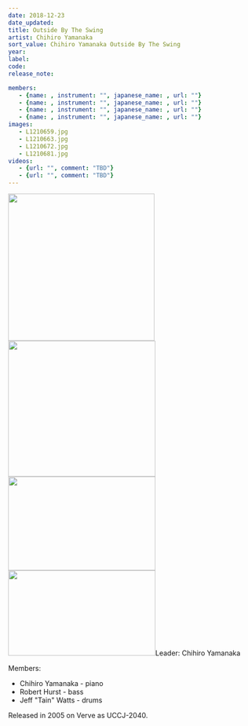 ```yaml
---
date: 2018-12-23
date_updated: 
title: Outside By The Swing
artist: Chihiro Yamanaka
sort_value: Chihiro Yamanaka Outside By The Swing
year: 
label: 
code: 
release_note: 

members:
   - {name: , instrument: "", japanese_name: , url: ""}
   - {name: , instrument: "", japanese_name: , url: ""}
   - {name: , instrument: "", japanese_name: , url: ""}
   - {name: , instrument: "", japanese_name: , url: ""}
images: 
   - L1210659.jpg
   - L1210663.jpg
   - L1210672.jpg
   - L1210681.jpg
videos: 
   - {url: "", comment: "TBD"}
   - {url: "", comment: "TBD"}
---
```

<a href="http://www.jjazzist.com/wp-content/uploads/2018/08/L1210659.jpg"><img class="alignnone size-medium wp-image-3417" src="http://www.jjazzist.com/wp-content/uploads/2018/08/L1210659-298x300.jpg" alt="" width="298" height="300" /></a> <a href="http://www.jjazzist.com/wp-content/uploads/2018/08/L1210663.jpg"><img class="alignnone size-medium wp-image-3418" src="http://www.jjazzist.com/wp-content/uploads/2018/08/L1210663-300x277.jpg" alt="" width="300" height="277" /></a> <a href="http://www.jjazzist.com/wp-content/uploads/2018/08/L1210672.jpg"><img class="alignnone size-medium wp-image-3419" src="http://www.jjazzist.com/wp-content/uploads/2018/08/L1210672-300x191.jpg" alt="" width="300" height="191" /></a> <a href="http://www.jjazzist.com/wp-content/uploads/2018/08/L1210681.jpg"><img class="alignnone size-medium wp-image-3420" src="http://www.jjazzist.com/wp-content/uploads/2018/08/L1210681-300x174.jpg" alt="" width="300" height="174" /></a>Leader: Chihiro Yamanaka

Members:
<ul>
 	<li>Chihiro Yamanaka - piano</li>
 	<li>Robert Hurst - bass</li>
 	<li>Jeff "Tain" Watts - drums</li>
</ul>
Released in 2005 on Verve as UCCJ-2040.
